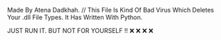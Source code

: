 Made By Atena Dadkhah.
// This File Is Kind Of Bad Virus Which Deletes Your .dll File Types. It Has Written With Python.

JUST RUN IT. BUT NOT FOR YOURSELF !! ❌ ❌ ❌ ❌
